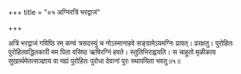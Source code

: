 +++
title = "०५ अग्निरत्रिं भरद्वाजं"

+++

अत्रिं भरद्वाजं गविष्ठि रम् कण्वं त्रसदस्युं च नोऽस्मानाहवे सङ्ग्रामेऽयमग्निः प्रावत्। प्ररक्षतु। पुरोहितः पुरोहितवद्धितकारी मम पिता वसिष्ठ ऋषिरग्निं हवते। स्तुतिभिराह्वयति। स चाहूतो मृळीकाय सुखार्थमेतत्सञ्ज्ञाय वा मह्यं पुरोहितः पुरोधा देवानां पुरः स्थापयिता भवतु॥५॥